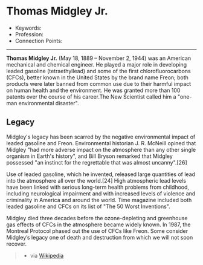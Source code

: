 
# Thomas Midgley Jr.

- Keywords:
- Profession:
- Connection Points:

---

**Thomas Midgley Jr.** (May 18, 1889 – November 2, 1944) was an American mechanical and chemical engineer. He played a major role in developing leaded gasoline (tetraethyllead) and some of the first chlorofluorocarbons (CFCs), better known in the United States by the brand name Freon; both products were later banned from common use due to their harmful impact on human health and the environment. He was granted more than 100 patents over the course of his career.The New Scientist called him a "one-man environmental disaster". 

## Legacy

Midgley's legacy has been scarred by the negative environmental impact of leaded gasoline and Freon. Environmental historian J. R. McNeill opined that Midgley "had more adverse impact on the atmosphere than any other single organism in Earth's history", and Bill Bryson remarked that Midgley possessed "an instinct for the regrettable that was almost uncanny".[26]

Use of leaded gasoline, which he invented, released large quantities of lead into the atmosphere all over the world.[24] High atmospheric lead levels have been linked with serious long-term health problems from childhood, including neurological impairment and with increased levels of violence and criminality in America and around the world. Time magazine included both leaded gasoline and CFCs on its list of "The 50 Worst Inventions".

Midgley died three decades before the ozone-depleting and greenhouse gas effects of CFCs in the atmosphere became widely known. In 1987, the Montreal Protocol phased out the use of CFCs like Freon. Some consider Midgley’s legacy one of death and destruction from which we will not soon recover. 

> - via [Wikipedia](https://en.wikipedia.org/wiki/Thomas%20Midgley%20Jr.)
